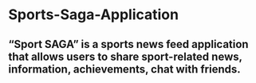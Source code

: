 # Sports-Saga-Application

##  “Sport SAGA” is a sports news feed application that allows users to share sport-related news, information, achievements, chat with friends. 
